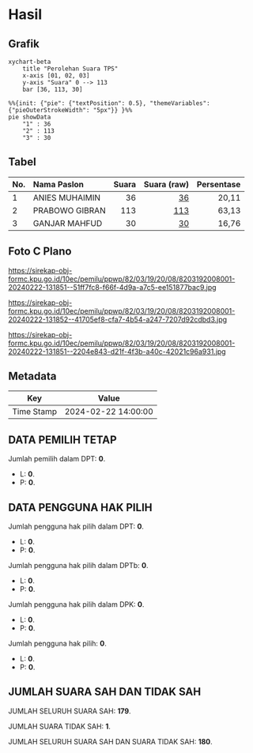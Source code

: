 # Hasil

## Grafik

```mermaid
xychart-beta
    title "Perolehan Suara TPS"
    x-axis [01, 02, 03]
    y-axis "Suara" 0 --> 113
    bar [36, 113, 30]
```

```mermaid
%%{init: {"pie": {"textPosition": 0.5}, "themeVariables": {"pieOuterStrokeWidth": "5px"}} }%%
pie showData
    "1" : 36
    "2" : 113
    "3" : 30
```

## Tabel

| No. | Nama Paslon    | Suara | Suara (raw) | Persentase |
|:--- |:-------------- | -----:| -----------:| ----------:|
| 1   | ANIES MUHAIMIN | 36    | [36][p-1]   | 20,11      |
| 2   | PRABOWO GIBRAN | 113   | [113][p-2]  | 63,13      |
| 3   | GANJAR MAHFUD  | 30    | [30][p-3]   | 16,76      |


[p-1]: https://github.com/gigit-pemilu/pemilu-2024-82-maluku-utara/blob/main/pilpres/hitung-suara/sub/82-maluku-utara/sub/03-halmahera-utara/sub/19-loloda-kepulauan/sub/2008-fitako/sub/001-tps/sub/paslon-1.txt
[p-2]: https://github.com/gigit-pemilu/pemilu-2024-82-maluku-utara/blob/main/pilpres/hitung-suara/sub/82-maluku-utara/sub/03-halmahera-utara/sub/19-loloda-kepulauan/sub/2008-fitako/sub/001-tps/sub/paslon-2.txt
[p-3]: https://github.com/gigit-pemilu/pemilu-2024-82-maluku-utara/blob/main/pilpres/hitung-suara/sub/82-maluku-utara/sub/03-halmahera-utara/sub/19-loloda-kepulauan/sub/2008-fitako/sub/001-tps/sub/paslon-3.txt

## Foto C Plano

https://sirekap-obj-formc.kpu.go.id/10ec/pemilu/ppwp/82/03/19/20/08/8203192008001-20240222-131851--51ff7fc8-f66f-4d9a-a7c5-ee151877bac9.jpg

https://sirekap-obj-formc.kpu.go.id/10ec/pemilu/ppwp/82/03/19/20/08/8203192008001-20240222-131852--41705ef8-cfa7-4b54-a247-7207d92cdbd3.jpg

https://sirekap-obj-formc.kpu.go.id/10ec/pemilu/ppwp/82/03/19/20/08/8203192008001-20240222-131851--2204e843-d21f-4f3b-a40c-42021c96a931.jpg


## Metadata

| Key        | Value               |
| ---------- | ------------------- |
| Time Stamp | 2024-02-22 14:00:00 |


## DATA PEMILIH TETAP

Jumlah pemilih dalam DPT: **0**.
 * L: **0**.
 * P: **0**.

## DATA PENGGUNA HAK PILIH

Jumlah pengguna hak pilih dalam DPT: **0**.
 * L: **0**.
 * P: **0**.

Jumlah pengguna hak pilih dalam DPTb: **0**.
 * L: **0**.
 * P: **0**.

Jumlah pengguna hak pilih dalam DPK: **0**.
 * L: **0**.
 * P: **0**.

Jumlah pengguna hak pilih: **0**.
 * L: **0**.
 * P: **0**.

## JUMLAH SUARA SAH DAN TIDAK SAH

JUMLAH SELURUH SUARA SAH: **179**.

JUMLAH SUARA TIDAK SAH: **1**.

JUMLAH SELURUH SUARA SAH DAN SUARA TIDAK SAH: **180**.


